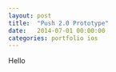 ```yaml
---
layout: post
title:  "Push 2.0 Prototype"
date:   2014-07-01 00:00:00
categories: portfolio ios
---
```


Hello

